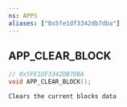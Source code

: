 ```yaml
---
ns: APPS
aliases: ["0x5fe1df3342db7dba"]
---
```

## APP_CLEAR_BLOCK

```c
// 0x5FE1DF3342DB7DBA
void APP_CLEAR_BLOCK();
```

```
Clears the current blocks data
```
